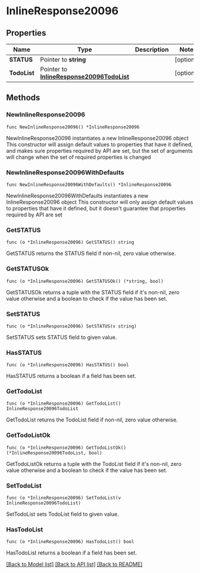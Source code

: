 # InlineResponse20096

## Properties

Name | Type | Description | Notes
------------ | ------------- | ------------- | -------------
**STATUS** | Pointer to **string** |  | [optional] 
**TodoList** | Pointer to [**InlineResponse20096TodoList**](inline_response_200_96_todo_list.md) |  | [optional] 

## Methods

### NewInlineResponse20096

`func NewInlineResponse20096() *InlineResponse20096`

NewInlineResponse20096 instantiates a new InlineResponse20096 object
This constructor will assign default values to properties that have it defined,
and makes sure properties required by API are set, but the set of arguments
will change when the set of required properties is changed

### NewInlineResponse20096WithDefaults

`func NewInlineResponse20096WithDefaults() *InlineResponse20096`

NewInlineResponse20096WithDefaults instantiates a new InlineResponse20096 object
This constructor will only assign default values to properties that have it defined,
but it doesn't guarantee that properties required by API are set

### GetSTATUS

`func (o *InlineResponse20096) GetSTATUS() string`

GetSTATUS returns the STATUS field if non-nil, zero value otherwise.

### GetSTATUSOk

`func (o *InlineResponse20096) GetSTATUSOk() (*string, bool)`

GetSTATUSOk returns a tuple with the STATUS field if it's non-nil, zero value otherwise
and a boolean to check if the value has been set.

### SetSTATUS

`func (o *InlineResponse20096) SetSTATUS(v string)`

SetSTATUS sets STATUS field to given value.

### HasSTATUS

`func (o *InlineResponse20096) HasSTATUS() bool`

HasSTATUS returns a boolean if a field has been set.

### GetTodoList

`func (o *InlineResponse20096) GetTodoList() InlineResponse20096TodoList`

GetTodoList returns the TodoList field if non-nil, zero value otherwise.

### GetTodoListOk

`func (o *InlineResponse20096) GetTodoListOk() (*InlineResponse20096TodoList, bool)`

GetTodoListOk returns a tuple with the TodoList field if it's non-nil, zero value otherwise
and a boolean to check if the value has been set.

### SetTodoList

`func (o *InlineResponse20096) SetTodoList(v InlineResponse20096TodoList)`

SetTodoList sets TodoList field to given value.

### HasTodoList

`func (o *InlineResponse20096) HasTodoList() bool`

HasTodoList returns a boolean if a field has been set.


[[Back to Model list]](../README.md#documentation-for-models) [[Back to API list]](../README.md#documentation-for-api-endpoints) [[Back to README]](../README.md)


